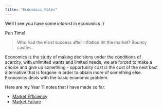 ```yaml
---
title: "Economics Notes"
---
```


Well I see you have some *interest* in economics :)

Pun Time!
>Who had the most success after inflation hit the market? Bouncy castles.

Economics is the study of making decisions under the conditions of scarcity, with unlimited wants and limited needs, we are forced to make a choice and give up something - opportunity cost is the cost of the next best alternative that is forgone in order to obtain more of something else. Economics deals with the basic economic problem.

Here are my Year 11 notes that I have made so far:
- [Market Efficiency](Market-Efficiency.md)
- [Market Failure](Market-Failure.md)